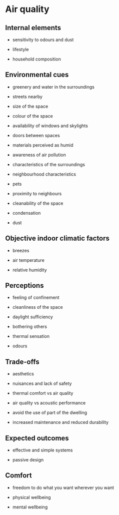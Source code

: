 # Air quality


## Internal elements

*  sensitivity to odours and dust

*  lifestyle

*  household composition



## Environmental cues

*  greenery and water in the surroundings

*  streets nearby

*  size of the space

*  colour of the space

*  availability of windows and skylights

*  doors between spaces

*  materials perceived as humid

*  awareness of air pollution

*  characteristics of the surroundings

*  neighbourhood characteristics

*  pets

*  proximity to neighbours

*  cleanability of the space

*  condensation

*  dust




## Objective indoor climatic factors

*  breezes

*  air temperature

*  relative humidity






## Perceptions

*  feeling of confinement

*  cleanliness of the space

*  daylight sufficiency

*  bothering others

*  thermal sensation

*  odours



## Trade-offs

*  aesthetics

*  nuisances and lack of safety

*  thermal comfort vs air quality

*  air quality vs acoustic performance

*  avoid the use of part of the dwelling

*  increased maintenance and reduced durability



## Expected outcomes

*  effective and simple systems

*  passive design





## Comfort

*  freedom to do what you want wherever you want

*  physical wellbeing

*  mental wellbeing




